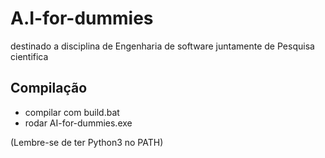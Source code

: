 # A.I-for-dummies
destinado a disciplina de Engenharia de software juntamente de Pesquisa cientifica 

## Compilação
- compilar com build.bat
- rodar AI-for-dummies.exe

(Lembre-se de ter Python3 no PATH)
